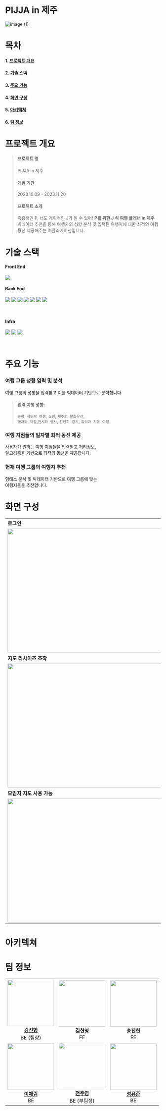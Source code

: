 # PIJJA in 제주
![image (1)](https://github.com/PijjaInJeju/PijjaInJeju/assets/58164681/108101d3-ea0e-40fd-ad74-1a072e374e7e)

# 목차
#### 1. [프로젝트 개요](#프로젝트-개요)
#### 2. [기술 스택](#기술-스택)
#### 3. [주요 기능](#주요-기능)
#### 4. [화면 구성](#화면-구성)
#### 5. [아키텍쳐](#아키텍쳐)
#### 6. [팀 정보](#팀-정보)

# 프로젝트 개요
>#### 프로젝트 명
>PIJJA in 제주
>
>#### 개발 기간
>2023.10.09 - 2023.11.20
>
>#### 프로젝트 소개
>즉흥적인 P, 너도 계획적인 J가 될 수 있어!
> <b>P를 위한 J 식 여행 플래너 in 제주</b><br>
>빅데이터 추천을 통해 여행자의 성향 분석 및 입력된 여행지에 대한 최적의 여행 동선 제공해주는 어플리케이션입니다.
# 기술 스택

#### Front End
<img src="https://img.shields.io/badge/React Native-61DAFB?style=for-the-badge&logo=react&logoColor=white"><br>

#### Back End
<img src="https://img.shields.io/badge/Spring Boot-6DB33F?style=for-the-badge&logo=springboot&logoColor=white"> <img src="https://img.shields.io/badge/MySql-4478A1?style=for-the-badge&logo=mysql&logoColor=white"> <img src="https://img.shields.io/badge/springsecurity-6DB33F?style=for-the-badge&logo=springsecurity&logoColor=white"> <img src="https://img.shields.io/badge/python-3776AB?style=for-the-badge&logo=python&logoColor=white"> <img src="https://img.shields.io/badge/scikitlearn-F7931E?style=for-the-badge&logo=scikitlearn&logoColor=white"> <img src="https://img.shields.io/badge/gradle-02303A?style=for-the-badge&logo=gradle&logoColor=white"> <img src="https://img.shields.io/badge/spring data jpa-F80000?style=for-the-badge&logo=jpa&logoColor=white">


<br>

#### Infra
<img src="https://img.shields.io/badge/Docker-2496ED?style=for-the-badge&logo=docker&logoColor=white"> <img src="https://img.shields.io/badge/amazonec2-FF9900?style=for-the-badge&logo=amazonec2&logoColor=white"> <img src="https://img.shields.io/badge/jenkins-D24939?style=for-the-badge&logo=jenkins&logoColor=white">

<br>



# 주요 기능

### 여행 그룹 성향 입력 및 분석 
여행 그룹의 성향을 입력받고 이를 빅데이터 기반으로 분석합니다.<br>

>#### 입력 여행 성향: <br>
>`공항`, `식도락 여행`, `쇼핑`, `제주의 문화유산`, <br>
>`레저와 체험`,`전시와 행사`, `천천히 걷기`, `휴식과 치유 여행` <br>

### 여행 지점들의 일자별 최적 동선 제공

사용자가 원하는 여행 지점들을 입력받고 거리정보, <br>
알고리즘을 기반으로 최적의 동선을 제공합니다. <br>

### 현재 여행 그룹의 여행지 추천

형태소 분석 및 빅데이터 기반으로 여행 그룹에 맞는 <br>
여행지들을 추천합니다.<br>

# 화면 구성
<table>
  <tbody>
    <tr>
      <td>
        <B>로그인</B>
      </td>
      <td>
        <B>메인페이지</B>
      </td>
      <td>
        <B>성향 설정</B>
      </td>
      <td>
        <B>일정 설정</B>
      </td>
    <tr/>
    <tr>
      <td>
        <img src="/uploads/4352a18e8f2f67cb6bb9fc8471ec15e0/로그인.gif" width="1500" height="400" style="object-fit: cover;">
      </td>
      <td>
        <img src="/uploads/a4cdcd7338feeb6971e0bfe99306ec88/메인화면.gif" width="1500" height="400" style="object-fit: cover;">
      </td>
      <td>
        <img src="/uploads/037d9a14c20fc06a51cf73995b3b0090/성향체크.gif" width="1500" height="400" style="object-fit: cover;">
      </td>
      <td>
        <img src="/uploads/5703c3bf5b304bf0eeccc53a10988083/여행일정설정.gif" width="1500" height="400" style="object-fit: cover;">
      </td>
    <tr/>
    <tr>
      <td>
        <B>지도 리사이즈 조작</B>
      </td>
      <td>
        <B>여행지 선정 추가</B>
      </td>
      <td>
        <B>여행 일정 자동 추천</B>
      </td>
      <td>
        <B>여행 모임 리스트 확인</B>
      </td>
    <tr/>
    <tr>
      <td>
        <img src="/uploads/29ccc98ad5bd230a134e5ce9d1992396/지도_리사이즈.gif" width="1500" height="400" style="object-fit: cover;">
      </td>
      <td>
        <img src="/uploads/15a088355f7e5930b4441e4ff6b1c8ed/여행지_추가.gif" width="1500" height="400" style="object-fit: cover;">
      </td>
      <td>
        <img src="/uploads/c2530fa332ce941dff0541e1048ea81e/여행지_자동_추천.gif" width="1500" height="400" style="object-fit: cover;">
      </td>
      <td>
        <img src="/uploads/9682286434ffba80a1e48c2ad7c07011/여행_계획보기.gif" width="1500" height="400" style="object-fit: cover;">
      </td>
    </tr>
    <tr>
      <td>
        <B>모임지 지도 사용 가능</B>
      </td>
      <td>
        <B>티맵 연동</B>
      </td>
      <td>
        <B>네이버맵 연동</B>
      </td>
    <tr/>
    <tr>
      <td>
        <img src="/uploads/e8d17562bc440e7fc97a6054e2217750/지도사용법.gif" width="1500" height="400" style="object-fit: cover;">
      </td>
      <td>
        <img src="/uploads/dc14131f87f1db28929c8a0887e9161f/티맵연동.gif" width="1500" height="400" style="object-fit: cover;">
      </td>
      <td>
        <img src="/uploads/6a4f3ad6bf99f79d4ab0925e10f6e817/네이버맵_연동.gif" width="1500" height="400" style="object-fit: cover;">
      </td>
    </tr>
  </tbody>
</table>

# 아키텍쳐

# 팀 정보
<table>
  <tbody>
    <tr>
      <td align="center"><a href="https://github.com/tjsguddl96"><img src="https://avatars.githubusercontent.com/u/58164681?v=4" width="150px;" alt=""/><br /><b>김선형</b></a> <br>BE (팀장) </b><br /></td>
      <td align="center"><a href="https://github.com/smartopens"><img src="https://avatars.githubusercontent.com/u/44837403?v=4" width="150px;" alt=""/><br /><b>김현명</b></a> <br>FE </b><br /></td>
      <td align="center"><a href="https://github.com/steve15963"><img src="https://avatars.githubusercontent.com/u/77353988?v=4" width="150px;" alt=""/><br /><b>송진현</b></a> <br>FE </b><br /></td>
    <tr/>
      <td align="center"><a href="https://github.com/chech2"><img src="https://avatars.githubusercontent.com/u/90683516?v=4" width="150px;" alt=""/><br /><b>이채림</b></a> <br>BE </b><br /></td>
      <td align="center"><a href="https://github.com/juuyoungjeon"><img src="https://avatars.githubusercontent.com/u/44489852?v=4" width="150px;" alt=""/><br /><b>전주영</b></a> <br>BE (부팀장) </b><br /></td>
      <td align="center"><a href="https://github.com/leehk77789"><img src="https://avatars.githubusercontent.com/u/96775737?v=4" width="150px;" alt=""/><br /><b>정유준</b></a> <br>BE </b><br /></td>
    </tr>
  </tbody>
</table>
